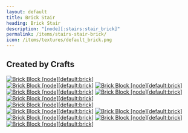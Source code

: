 ```yaml
---
layout: default
title: Brick Stair
heading: Brick Stair
description: "[node][:stairs:stair_brick]"
permalink: /items/stairs-stair-brick/
icon: /items/textures/default_brick.png
---
```



## Created by Crafts

<div class="craft">
    <div>
        <span><a href="{{site.baseurl}}/items/default-brick/"><img src="{{site.baseurl}}/assets/img/items/itemcubes/default-brick.png" data-toggle="tooltip" title="Brick Block [node][default:brick]"></a></span>
        <span></span>
        <span></span>
    </div>
    <div>
        <span><a href="{{site.baseurl}}/items/default-brick/"><img src="{{site.baseurl}}/assets/img/items/itemcubes/default-brick.png" data-toggle="tooltip" title="Brick Block [node][default:brick]"></a></span>
        <span><a href="{{site.baseurl}}/items/default-brick/"><img src="{{site.baseurl}}/assets/img/items/itemcubes/default-brick.png" data-toggle="tooltip" title="Brick Block [node][default:brick]"></a></span>
        <span></span>
    </div>
    <div>
        <span><a href="{{site.baseurl}}/items/default-brick/"><img src="{{site.baseurl}}/assets/img/items/itemcubes/default-brick.png" data-toggle="tooltip" title="Brick Block [node][default:brick]"></a></span>
        <span><a href="{{site.baseurl}}/items/default-brick/"><img src="{{site.baseurl}}/assets/img/items/itemcubes/default-brick.png" data-toggle="tooltip" title="Brick Block [node][default:brick]"></a></span>
        <span><a href="{{site.baseurl}}/items/default-brick/"><img src="{{site.baseurl}}/assets/img/items/itemcubes/default-brick.png" data-toggle="tooltip" title="Brick Block [node][default:brick]"></a></span>
    </div>
</div>

<div class="craft">
    <div>
        <span></span>
        <span></span>
        <span><a href="{{site.baseurl}}/items/default-brick/"><img src="{{site.baseurl}}/assets/img/items/itemcubes/default-brick.png" data-toggle="tooltip" title="Brick Block [node][default:brick]"></a></span>
    </div>
    <div>
        <span></span>
        <span><a href="{{site.baseurl}}/items/default-brick/"><img src="{{site.baseurl}}/assets/img/items/itemcubes/default-brick.png" data-toggle="tooltip" title="Brick Block [node][default:brick]"></a></span>
        <span><a href="{{site.baseurl}}/items/default-brick/"><img src="{{site.baseurl}}/assets/img/items/itemcubes/default-brick.png" data-toggle="tooltip" title="Brick Block [node][default:brick]"></a></span>
    </div>
    <div>
        <span><a href="{{site.baseurl}}/items/default-brick/"><img src="{{site.baseurl}}/assets/img/items/itemcubes/default-brick.png" data-toggle="tooltip" title="Brick Block [node][default:brick]"></a></span>
        <span><a href="{{site.baseurl}}/items/default-brick/"><img src="{{site.baseurl}}/assets/img/items/itemcubes/default-brick.png" data-toggle="tooltip" title="Brick Block [node][default:brick]"></a></span>
        <span><a href="{{site.baseurl}}/items/default-brick/"><img src="{{site.baseurl}}/assets/img/items/itemcubes/default-brick.png" data-toggle="tooltip" title="Brick Block [node][default:brick]"></a></span>
    </div>
</div>
